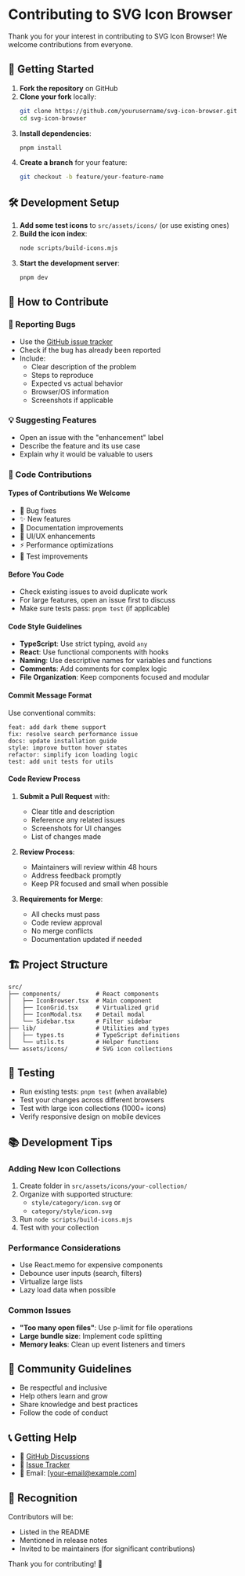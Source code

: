 # Contributing to SVG Icon Browser

Thank you for your interest in contributing to SVG Icon Browser! We welcome contributions from everyone.

## 🚀 Getting Started

1. **Fork the repository** on GitHub
2. **Clone your fork** locally:
   ```bash
   git clone https://github.com/yourusername/svg-icon-browser.git
   cd svg-icon-browser
   ```
3. **Install dependencies**:
   ```bash
   pnpm install
   ```
4. **Create a branch** for your feature:
   ```bash
   git checkout -b feature/your-feature-name
   ```

## 🛠️ Development Setup

1. **Add some test icons** to `src/assets/icons/` (or use existing ones)
2. **Build the icon index**:
   ```bash
   node scripts/build-icons.mjs
   ```
3. **Start the development server**:
   ```bash
   pnpm dev
   ```

## 📝 How to Contribute

### 🐛 Reporting Bugs

- Use the [GitHub issue tracker](https://github.com/yourusername/svg-icon-browser/issues)
- Check if the bug has already been reported
- Include:
  - Clear description of the problem
  - Steps to reproduce
  - Expected vs actual behavior
  - Browser/OS information
  - Screenshots if applicable

### 💡 Suggesting Features

- Open an issue with the "enhancement" label
- Describe the feature and its use case
- Explain why it would be valuable to users

### 🔧 Code Contributions

#### Types of Contributions We Welcome

- 🐛 Bug fixes
- ✨ New features
- 📝 Documentation improvements
- 🎨 UI/UX enhancements
- ⚡ Performance optimizations
- 🧪 Test improvements

#### Before You Code

- Check existing issues to avoid duplicate work
- For large features, open an issue first to discuss
- Make sure tests pass: `pnpm test` (if applicable)

#### Code Style Guidelines

- **TypeScript**: Use strict typing, avoid `any`
- **React**: Use functional components with hooks
- **Naming**: Use descriptive names for variables and functions
- **Comments**: Add comments for complex logic
- **File Organization**: Keep components focused and modular

#### Commit Message Format

Use conventional commits:

```
feat: add dark theme support
fix: resolve search performance issue
docs: update installation guide
style: improve button hover states
refactor: simplify icon loading logic
test: add unit tests for utils
```

#### Code Review Process

1. **Submit a Pull Request** with:

   - Clear title and description
   - Reference any related issues
   - Screenshots for UI changes
   - List of changes made

2. **Review Process**:

   - Maintainers will review within 48 hours
   - Address feedback promptly
   - Keep PR focused and small when possible

3. **Requirements for Merge**:
   - All checks must pass
   - Code review approval
   - No merge conflicts
   - Documentation updated if needed

## 🏗️ Project Structure

```
src/
├── components/          # React components
│   ├── IconBrowser.tsx  # Main component
│   ├── IconGrid.tsx     # Virtualized grid
│   ├── IconModal.tsx    # Detail modal
│   └── Sidebar.tsx      # Filter sidebar
├── lib/                 # Utilities and types
│   ├── types.ts         # TypeScript definitions
│   └── utils.ts         # Helper functions
└── assets/icons/        # SVG icon collections
```

## 🧪 Testing

- Run existing tests: `pnpm test` (when available)
- Test your changes across different browsers
- Test with large icon collections (1000+ icons)
- Verify responsive design on mobile devices

## 📚 Development Tips

### Adding New Icon Collections

1. Create folder in `src/assets/icons/your-collection/`
2. Organize with supported structure:
   - `style/category/icon.svg` or
   - `category/style/icon.svg`
3. Run `node scripts/build-icons.mjs`
4. Test with your collection

### Performance Considerations

- Use React.memo for expensive components
- Debounce user inputs (search, filters)
- Virtualize large lists
- Lazy load data when possible

### Common Issues

- **"Too many open files"**: Use p-limit for file operations
- **Large bundle size**: Implement code splitting
- **Memory leaks**: Clean up event listeners and timers

## 🤝 Community Guidelines

- Be respectful and inclusive
- Help others learn and grow
- Share knowledge and best practices
- Follow the code of conduct

## 📞 Getting Help

- 💬 [GitHub Discussions](https://github.com/yourusername/svg-icon-browser/discussions)
- 🐛 [Issue Tracker](https://github.com/yourusername/svg-icon-browser/issues)
- 📧 Email: [your-email@example.com]

## 🎉 Recognition

Contributors will be:

- Listed in the README
- Mentioned in release notes
- Invited to be maintainers (for significant contributions)

Thank you for contributing! 🙏
